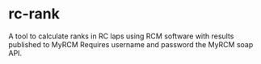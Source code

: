# rc-rank
A tool to calculate ranks in RC laps using RCM software with results published to MyRCM
Requires username and password the MyRCM soap API.
